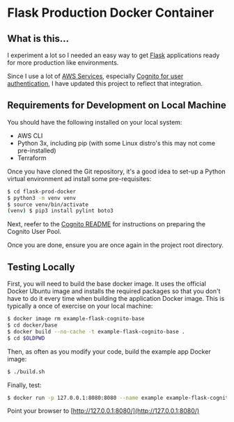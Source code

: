 # Flask Production Docker Container

## What is this...

I experiment a lot so I needed an easy way to get [Flask](http://flask.pocoo.org/) applications ready for more production like environments.

Since I use a lot of [AWS Services](https://aws.amazon.com), especially [Cognito for user authentication](https://aws.amazon.com/cognito/), I have updated this project to reflect that integration.

## Requirements for Development on Local Machine

You should have the following installed on your local system:

* AWS CLI
* Python 3x, including pip (with some Linux distro's this may not come pre-installed)
* Terraform

Once you have cloned the Git repository, it's a good idea to set-up a Python virtual environment ad install some pre-requisites:

```bash
$ cd flask-prod-docker
$ python3 -m venv venv
$ source venv/bin/activate
(venv) $ pip3 install pylint boto3
```

Next, reefer to the [Cognito README](cognito/README.md) for instructions on preparing the Cognito User Pool.

Once you are done, ensure you are once again in the project root directory.

## Testing Locally

First, you will need to build the base docker image. It uses the official Docker Ubuntu image and installs the required packages so that you don't have to do it every time when building the application Docker image. This is typically a once of exercise on your local machine:

```bash
$ docker image rm example-flask-cognito-base
$ cd docker/base
$ docker build --no-cache -t example-flask-cognito-base .
$ cd $OLDPWD
```

Then, as often as you modify your code, build the example app Docker image:

```bash
$ ./build.sh
```

Finally, test:

```bash
$ docker run -p 127.0.0.1:8080:8080 --name example example-flask-cognito-app
```

Point your browser to [http://127.0.0.1:8080/](http://127.0.0.1:8080/)

